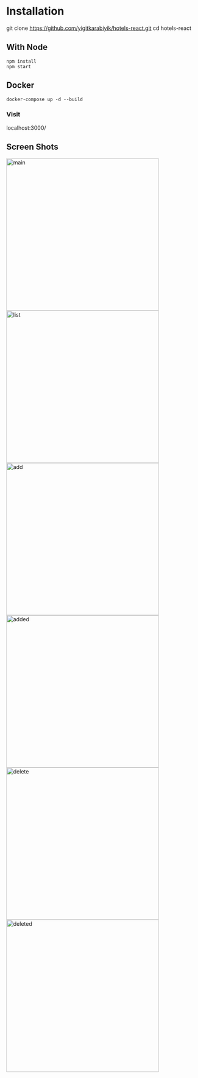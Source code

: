 # Installation

git clone https://github.com/yigitkarabiyik/hotels-react.git
cd hotels-react

## With Node
```
npm install
npm start
```

## Docker

```docker
docker-compose up -d --build
```

### Visit
localhost:3000/

## Screen Shots
<img src="assets/main.png" alt="main" width="400"/>
<img src="assets/list.png" alt="list" width="400"/>
<img src="assets/add.png" alt="add" width="400"/>
<img src="assets/added.png" alt="added" width="400"/>
<img src="assets/delete.png" alt="delete" width="400"/>
<img src="assets/deleted.png" alt="deleted" width="400"/>
